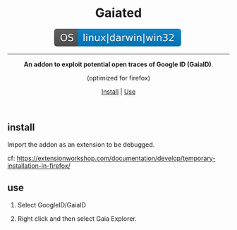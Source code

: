 <div align="center"><h1>Gaiated</h1><div>
    <img src="assets/img/os.svg" style="margin-right: 5px;"> 
</div>
<hr>
<b>An addon to exploit potential open traces of Google ID (GaiaID)</b>.
<p>(optimized for firefox)</p>
<p align="center">
    <a href="#install">Install</a> |
    <a href="#use">Use</a>
</p>
</div>
<br>

## install

Import the addon as an extension to be debugged. 

cf: https://extensionworkshop.com/documentation/develop/temporary-installation-in-firefox/

## use

1. Select GoogleID/GaiaID 

2. Right click and then select Gaia Explorer.
</div>

